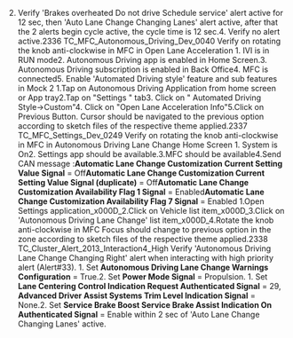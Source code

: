 2. Verify 'Brakes overheated Do not drive Schedule service' alert active for 12 sec, then 'Auto Lane Change Changing Lanes' alert active, after that the 2 alerts begin cycle active, the cycle time is 12 sec.4. Verify no alert active.2336 TC_MFC_Autonomous_Driving_Dev_0040 Verify on rotating the knob anti-clockwise in MFC in Open Lane Acceleration 1. IVI is in RUN mode2. Autonomous Driving app is enabled in Home Screen.3. Autonomous Driving subscription is enabled in Back Office4. MFC is connected5. Enable 'Automated Driving style' feature and sub features in Mock 2 1.Tap on Autonomous Driving Application from home screen or App tray2.Tap on "Settings " tab3. Click on " Automated Driving Style->Custom"4. Click on "Open Lane Acceleration Info"5.Click on Previous Button. Cursor should be navigated to the previous option according to sketch files of the respective theme applied.2337 TC_MFC_Settings_Dev_0249 Verify on rotating the knob anti-clockwise in MFC in Autonomous Driving Lane Change Home Screen 1. System is On2. Settings app should be available.3.MFC should be available4.Send CAN message :**Automatic Lane Change Customization Current Setting Value Signal** = Off**Automatic Lane Change Customization Current Setting Value Signal (duplicate)** = Off**Automatic Lane Change Customization Availability Flag 1 Signal** = Enabled**Automatic Lane Change Customization Availability Flag 7 Signal** = Enabled 1.Open Settings application_x000D_2.Click on Vehicle list item_x000D_3.Click on 'Autonomous Driving Lane Change' list item_x000D_4.Rotate the knob anti-clockwise in MFC Focus should change to previous option in the zone according to sketch files of the respective theme applied.2338 TC_Cluster_Alert_2013_Interaction4_High Verify 'Autonomous Driving Lane Change Changing Right' alert when interacting with high priority alert (Alert#33). 1. Set **Autonomous Driving Lane Change Warnings Configuration** = True.2. Set **Power Mode Signal** = Propulsion. 1. Set **Lane Centering Control Indication Request Authenticated Signal** = 29, **Advanced Driver Assist Systems Trim Level Indication Signal** = None.2. Set **Service Brake Boost Service Brake Assist Indication On Authenticated Signal** = Enable within 2 sec of 'Auto Lane Change Changing Lanes' active.